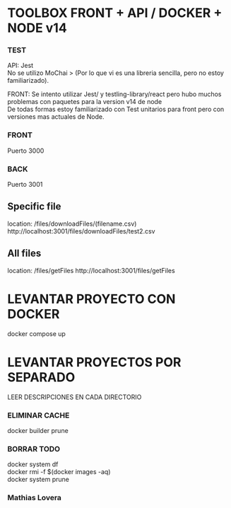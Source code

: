 # TOOLBOX FRONT + API / DOCKER + NODE v14

### TEST
API: Jest </br>
No se utilizo MoChai > (Por lo que vi es una libreria sencilla, pero no estoy familiarizado).</br>

FRONT: Se intento utilizar Jest/ y testling-library/react pero hubo muchos problemas con paquetes para la version v14 de node </br>
De todas formas estoy familiarizado con Test unitarios para front pero con versiones mas actuales de Node.

### FRONT
Puerto 3000

### BACK
Puerto 3001

Specific file 
------------------------------------------------
location: /files/downloadFiles/(filename.csv)
http://localhost:3001/files/downloadFiles/test2.csv

All files
------------------------------------------------
location: /files/getFiles
http://localhost:3001/files/getFiles


# LEVANTAR PROYECTO CON DOCKER
docker compose up

# LEVANTAR PROYECTOS POR SEPARADO 
LEER DESCRIPCIONES EN CADA DIRECTORIO

### ELIMINAR CACHE
docker builder prune 

### BORRAR TODO
docker system df </br>
docker rmi -f $(docker images -aq) </br>
docker system prune </br>

### Mathias Lovera
